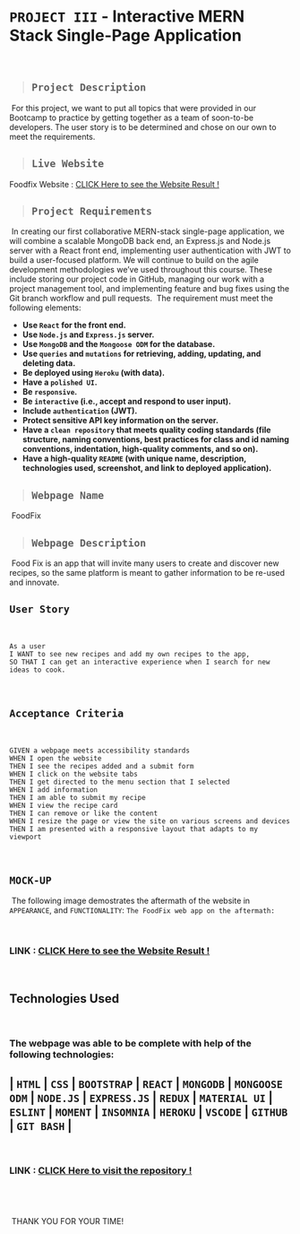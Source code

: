 # `PROJECT III` - Interactive MERN Stack Single-Page Application
​

> ## **`Project Description`**
​
For this project, we want to put all topics that were provided in our Bootcamp to practice by getting together as a team of soon-to-be developers.
The user story is to be determined and chose on our own to meet the requirements.
​
> ## `Live Website`
Foodfix Website : [CLICK Here to see the Website Result !](https://foodfix.mx)

> ## `Project Requirements`
​
In creating our first collaborative MERN-stack single-page application, we will combine a scalable MongoDB back end, an Express.js and Node.js server with a React front end, implementing user authentication with JWT to build a user-focused platform. We will continue to build on the agile development methodologies we’ve used throughout this course. These include storing our project code in GitHub, managing our work with a project management tool, and implementing feature and bug fixes using the Git branch workflow and pull requests.
​
The requirement must meet the following elements:
​
- **Use `React` for the front end.**
​
- **Use `Node.js` and `Express.js` server.**
​
- **Use `MongoDB` and the `Mongoose ODM` for the database.**
​
- **Use `queries` and `mutations` for retrieving, adding, updating, and deleting data.**
​
- **Be deployed using `Heroku` (with data).**
​
- **Have a `polished UI`.**
​
- **Be `responsive`.**
​
- **Be `interactive` (i.e., accept and respond to user input).**
​
- **Include `authentication` (JWT).**
​
- **Protect sensitive API key information on the server.**
​
- **Have a `clean repository` that meets quality coding standards (file structure, naming conventions, best practices for class and id naming conventions, indentation, high-quality comments, and so on).**
​
- **Have a high-quality `README` (with unique name, description, technologies used, screenshot, and link to deployed application).**
​
> ## `Webpage Name`
​
FoodFix
​
> ## `Webpage Description`
​
Food Fix is an app that will invite many users to create and discover new recipes, so the same platform is meant to gather information to be re-used and innovate.
​
## `User Story`
​
```
As a user
I WANT to see new recipes and add my own recipes to the app,
SO THAT I can get an interactive experience when I search for new ideas to cook.
```
​
## `Acceptance Criteria`
​
```
GIVEN a webpage meets accessibility standards
WHEN I open the website
THEN I see the recipes added and a submit form
WHEN I click on the website tabs
THEN I get directed to the menu section that I selected
WHEN I add information
THEN I am able to submit my recipe
WHEN I view the recipe card
THEN I can remove or like the content
WHEN I resize the page or view the site on various screens and devices
THEN I am presented with a responsive layout that adapts to my viewport
```
​
## `MOCK-UP`
​
The following image demostrates the aftermath of the website in `APPEARANCE`, and `FUNCTIONALITY`:
​
`The FoodFix web app on the aftermath:`

​
### LINK : [CLICK Here to see the Website Result !](https://foodfix.mx)
​
​
## Technologies Used
​
### The webpage was able to be complete with help of the following technologies:
​
| **`HTML`** | **`CSS`** | **`BOOTSTRAP`** | **`REACT`** | **`MONGODB`** | **`MONGOOSE ODM`** | **`NODE.JS`** | **`EXPRESS.JS`** | **`REDUX`** | **`MATERIAL UI`** | **`ESLINT`** | **`MOMENT`** | **`INSOMNIA`** | **`HEROKU`** | **`VSCODE`** | **`GITHUB`** | **`GIT BASH`** |
​
---
​
### LINK : [CLICK Here to visit the repository !](https://github.com/davidtc8/Foodfix2.git)
​
---
​
THANK YOU FOR YOUR TIME!
